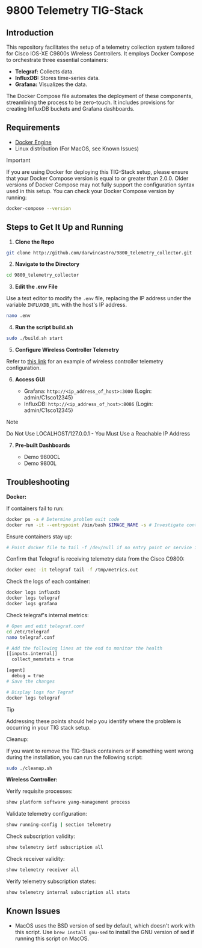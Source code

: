 # 9800 Telemetry TIG-Stack

## Introduction

This repository facilitates the setup of a telemetry collection system tailored for Cisco IOS-XE C9800s Wireless Controllers. It employs Docker Compose to orchestrate three essential containers:

- **Telegraf:** Collects data.
- **InfluxDB:** Stores time-series data.
- **Grafana:** Visualizes the data.

The Docker Compose file automates the deployment of these components, streamlining the process to be zero-touch. It includes provisions for creating InfluxDB buckets and Grafana dashboards.

## Requirements

- [Docker Engine](https://docs.docker.com/engine/install/ubuntu/)
- Linux distribution (For MacOS, see Known Issues)

> [!IMPORTANT]  
> If you are using Docker for deploying this TIG-Stack setup, please ensure that your Docker Compose version is equal to or greater than 2.0.0. Older versions of Docker Compose may not fully support the configuration syntax used in this setup.
> You can check your Docker Compose version by running:
> ```bash
> docker-compose --version
> ```

## Steps to Get It Up and Running

1. **Clone the Repo**

```bash
git clone http://github.com/darwincastro/9800_telemetry_collector.git
```

2. **Navigate to the Directory**

```bash
cd 9800_telemetry_collector
```

3. **Edit the .env File**

Use a text editor to modify the `.env` file, replacing the IP address under the variable `INFLUXDB_URL` with the host's IP address.

```bash
nano .env
```

4. **Run the script build.sh**

```bash
sudo ./build.sh start
```

5. **Configure Wireless Controller Telemetry**

Refer to <a href="https://github.com/darwincastro/9800_telemetry_collector/blob/master/examples/" target="_blank">this link</a> for an example of wireless controller telemetry configuration.

6. **Access GUI**

   - Grafana: `http://<ip_address_of_host>:3000` (Login: admin/C1sco12345)
   - InfluxDB: `http://<ip_address_of_host>:8086` (Login: admin/C1sco12345)

> [!NOTE]  
> Do Not Use LOCALHOST/127.0.0.1 - You Must Use a Reachable IP Address

7. **Pre-built Dashboards**

   - Demo 9800CL
   - Demo 9800L

## Troubleshooting

**Docker:**

If containers fail to run:

```bash
docker ps -a # Determine problem exit code
docker run -it --entrypoint /bin/bash $IMAGE_NAME -s # Investigate container
```

Ensure containers stay up:

```bash
# Point docker file to tail -f /dev/null if no entry point or service is running
```
Confirm that Telegraf is receiving telemetry data from the Cisco C9800:

```bash
docker exec -it telegraf tail -f /tmp/metrics.out
```

Check the logs of each container:

```bash
docker logs influxdb
docker logs telegraf
docker logs grafana
```

Check telegraf's internal metrics:

```bash
# Open and edit telegraf.conf
cd /etc/telegraf
nano telegraf.conf

# Add the following lines at the end to monitor the health
[[inputs.internal]]
  collect_memstats = true

[agent]
  debug = true
# Save the changes

# Display logs for Tegraf
docker logs telegraf
```

> [!TIP]
> Addressing these points should help you identify where the problem is occurring in your TIG stack setup.

Cleanup:

If you want to remove the TIG-Stack containers or if something went wrong during the installation, you can run the following script:

```bash
sudo ./cleanup.sh
```

**Wireless Controller:**

Verify requisite processes:

```bash
show platform software yang-management process
```

Validate telemetry configuration:

```bash
show running-config | section telemetry
```

Check subscription validity:

```bash
show telemetry ietf subscription all
```

Check receiver validity:

```bash
show telemetry receiver all
```

Verify telemetry subscription states:

```bash
show telemetry internal subscription all stats
```

## Known Issues

- MacOS uses the BSD version of sed by default, which doesn't work with this script. Use `brew install gnu-sed` to install the GNU version of sed if running this script on MacOS.
